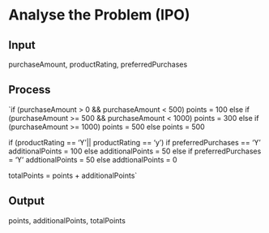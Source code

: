 # Analyse the Problem (IPO)

## Input
purchaseAmount, productRating, preferredPurchases

## Process
`if (purchaseAmount > 0 && purchaseAmount < 500)
 	points = 100
else if (purchaseAmount >= 500 && purchaseAmount < 1000)
 	points = 300
else if (purchaseAmount >= 1000)
 	points = 500
else
 	points = 500

if (productRating == ‘Y’|| productRating == ‘y’)
 	if preferredPurchases == ‘Y’
 		additionalPoints = 100
 	else
 		additionalPoints = 50
else
 	if preferredPurchases = ‘Y’
 		addtionalPoints = 50
 	else
 		addtionalPoints = 0

totalPoints = points + additionalPoints`

## Output
points, additionalPoints, totalPoints
